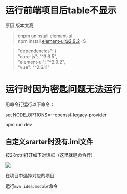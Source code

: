 # 运行前端项目后table不显示
原因 版本太高

> cnpm uninstall element-ui  
npm install element-ui@2.9.2 -S
>

> "dependencies": {  
"core-js": "^3.6.5",  
"element-ui": "^2.9.2",  
"vue": "^2.6.11"
>

# 运行时因为密匙问题无法运行
用命令行运行以下命令：

set NODE_OPTIONS=--openssl-legacy-provider

npm run dev





## 自定义srarter时没有.imi文件
按2次ctrl打开如下对话框（这里就是命令行）

![](https://cdn.nlark.com/yuque/0/2024/png/46412986/1726751651428-fb4c5f27-7388-4d7f-b757-340cbafac879.png)

在项目中选择对应的项目

运行`mvn idea:module`命令

